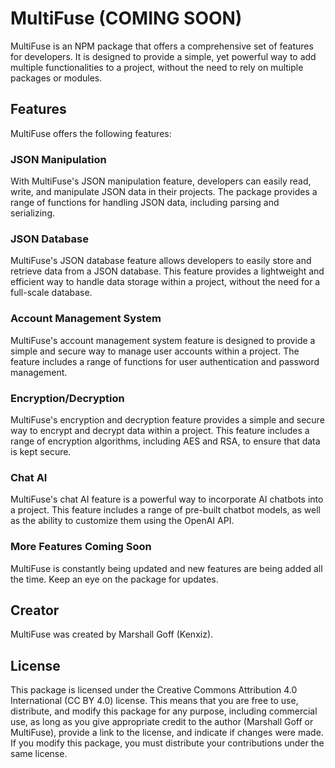 # MultiFuse (COMING SOON)

MultiFuse is an NPM package that offers a comprehensive set of features for developers. It is designed to provide a simple, yet powerful way to add multiple functionalities to a project, without the need to rely on multiple packages or modules.

## Features

MultiFuse offers the following features:

### JSON Manipulation

With MultiFuse's JSON manipulation feature, developers can easily read, write, and manipulate JSON data in their projects. The package provides a range of functions for handling JSON data, including parsing and serializing.

### JSON Database

MultiFuse's JSON database feature allows developers to easily store and retrieve data from a JSON database. This feature provides a lightweight and efficient way to handle data storage within a project, without the need for a full-scale database.

### Account Management System

MultiFuse's account management system feature is designed to provide a simple and secure way to manage user accounts within a project. The feature includes a range of functions for user authentication and password management.

### Encryption/Decryption

MultiFuse's encryption and decryption feature provides a simple and secure way to encrypt and decrypt data within a project. This feature includes a range of encryption algorithms, including AES and RSA, to ensure that data is kept secure.

### Chat AI

MultiFuse's chat AI feature is a powerful way to incorporate AI chatbots into a project. This feature includes a range of pre-built chatbot models, as well as the ability to customize them using the OpenAI API.

### More Features Coming Soon

MultiFuse is constantly being updated and new features are being added all the time. Keep an eye on the package for updates.

## Creator

MultiFuse was created by Marshall Goff (Kenxiz).

## License

This package is licensed under the Creative Commons Attribution 4.0 International (CC BY 4.0) license. This means that you are free to use, distribute, and modify this package for any purpose, including commercial use, as long as you give appropriate credit to the author (Marshall Goff or MultiFuse), provide a link to the license, and indicate if changes were made. If you modify this package, you must distribute your contributions under the same license.
